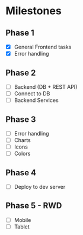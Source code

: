# Milestones 

## Phase 1
- [X] General Frontend tasks
- [X] Error handling
## Phase 2
- [ ] Backend (DB + REST API)
- [ ] Connect to DB
- [ ] Backend Services
## Phase 3
- [ ] Error handling
- [ ] Charts
- [ ] Icons
- [ ] Colors
## Phase 4
- [ ] Deploy to dev server

## Phase 5 - RWD
- [ ] Mobile
- [ ] Tablet
